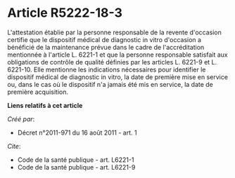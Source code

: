 # Article R5222-18-3

L'attestation établie par la personne responsable de la revente d'occasion certifie que le dispositif médical de diagnostic
in vitro d'occasion a bénéficié de la maintenance prévue dans le cadre de l'accréditation mentionnée à l'article L. 6221-1 et
que la personne responsable satisfait aux obligations de contrôle de qualité définies par les articles L. 6221-9 et L.
6221-10. Elle mentionne les indications nécessaires pour identifier le dispositif médical de diagnostic in vitro, la date de
première mise en service ou, dans le cas où le dispositif n'a jamais été mis en service, la date de première acquisition.

**Liens relatifs à cet article**

_Créé par_:

  - Décret n°2011-971 du 16 août 2011 - art. 1

_Cite_:

  - Code de la santé publique - art. L6221-1
  - Code de la santé publique - art. L6221-9
